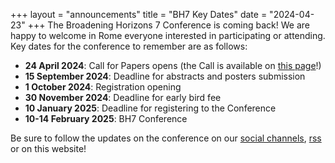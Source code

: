 +++
layout = "announcements"
title = "BH7 Key Dates"
date = "2024-04-23"
+++
The Broadening Horizons 7 Conference is coming back! We are happy to welcome in Rome everyone interested in participating or attending. Key dates for the conference to remember are as follows:

* **24 April 2024**: Call for Papers opens (the Call is available on [this page](https://www.broadeninghorizons7.it/call/)!)
* **15 September 2024**: Deadline for abstracts and posters submission
* **1 October 2024**: Registration opening
* **30 November 2024**: Deadline for early bird fee
* **10 January 2025**: Deadline for registering to the Conference
* **10-14 February 2025**: BH7 Conference

Be sure to follow the updates on the conference on our [social channels](https://www.broadeninghorizons7.it/contact/#socials), [rss](https://www.broadeninghorizons7.it/atom.xml) or on this website!
